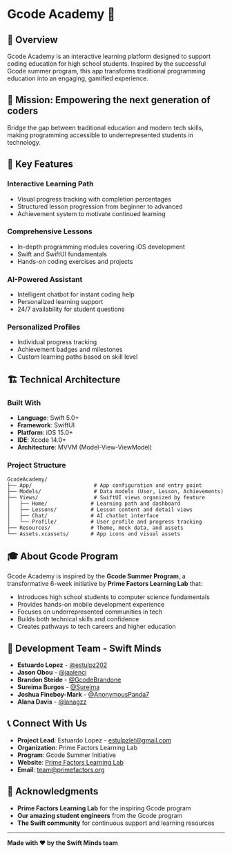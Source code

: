 # Gcode Academy 📱

## 🌟 Overview

Gcode Academy is an interactive learning platform designed to support coding education for high school students. Inspired by the successful Gcode summer program, this app transforms traditional programming education into an engaging, gamified experience.

## 🎯 Mission: Empowering the next generation of coders

Bridge the gap between traditional education and modern tech skills, making programming accessible to underrepresented students in technology.

## 🤖 Key Features

### **Interactive Learning Path**
- Visual progress tracking with completion percentages
- Structured lesson progression from beginner to advanced
- Achievement system to motivate continued learning

### **Comprehensive Lessons**
- In-depth programming modules covering iOS development
- Swift and SwiftUI fundamentals
- Hands-on coding exercises and projects

### **AI-Powered Assistant**
- Intelligent chatbot for instant coding help
- Personalized learning support
- 24/7 availability for student questions

### **Personalized Profiles**
- Individual progress tracking
- Achievement badges and milestones
- Custom learning paths based on skill level

## 🏗️ Technical Architecture

### **Built With**
- **Language**: Swift 5.0+
- **Framework**: SwiftUI
- **Platform**: iOS 15.0+
- **IDE**: Xcode 14.0+
- **Architecture**: MVVM (Model-View-ViewModel)

### **Project Structure**
```
GcodeAcademy/
├── App/                    # App configuration and entry point
├── Models/                 # Data models (User, Lesson, Achievements)
├── Views/                  # SwiftUI views organized by feature
│   ├── Home/              # Learning path and dashboard
│   ├── Lessons/           # Lesson content and detail views  
│   ├── Chat/              # AI chatbot interface
│   └── Profile/           # User profile and progress tracking
├── Resources/             # Theme, mock data, and assets
└── Assets.xcassets/       # App icons and visual assets
```

## 🎓 About Gcode Program

Gcode Academy is inspired by the **Gcode Summer Program**, a transformative 6-week initiative by **Prime Factors Learning Lab** that:

- Introduces high school students to computer science fundamentals
- Provides hands-on mobile development experience
- Focuses on underrepresented communities in tech
- Builds both technical skills and confidence
- Creates pathways to tech careers and higher education

## 👥 Development Team - Swift Minds

- **Estuardo Lopez** - [@estulpz202](https://github.com/estulpz202)
- **Jason Obou** - [@jaalenci](https://github.com/jaalenci)
- **Brandon Steide** - [@GcodeBrandone](https://github.com/GcodeBrandone)
- **Sureima Burgos** - [@Sureima](https://github.com/Sureima)
- **Joshua Fineboy-Mark** - [@AnonymousPanda7](https://github.com/AnonymousPanda7)
- **Alana Davis** - [@lanagzz](https://github.com/lanagzz)

## 📞 Connect With Us

- **Project Lead**: Estuardo Lopez - estulpzlet@gmail.com
- **Organization**: Prime Factors Learning Lab
- **Program**: Gcode Summer Initiative
- **Website**: [Prime Factors Learning Lab](https://primefactors.org/programs/gcode)
- **Email**: team@primefactors.org

## 🙏 Acknowledgments

- **Prime Factors Learning Lab** for the inspiring Gcode program
- **Our amazing student engineers** from the Gcode program
- **The Swift community** for continuous support and learning resources

---

**Made with ❤️ by the Swift Minds team**
